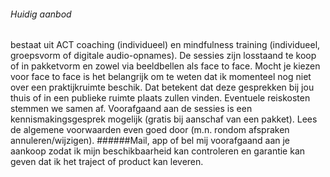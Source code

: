 ###### Huidig aanbod
bestaat uit ACT coaching (individueel) en mindfulness training (individueel, groepsvorm of digitale audio-opnames). De sessies zijn losstaand te koop of in pakketvorm en zowel via beeldbellen als face to face. Mocht je kiezen voor face to face is het belangrijk om te weten dat ik momenteel nog niet over een praktijkruimte beschik. Dat betekent dat deze gesprekken bij jou thuis of in een publieke ruimte plaats zullen vinden. Eventuele reiskosten stemmen we samen af. Voorafgaand aan de sessies is een kennismakingsgesprek mogelijk (gratis bij aanschaf van een pakket). Lees de algemene voorwaarden even goed door (m.n. rondom afspraken annuleren/wijzigen).
######Mail, app of bel mij voorafgaand aan je aankoop zodat ik mijn beschikbaarheid kan controleren en garantie kan geven dat ik het traject of product kan leveren. 

